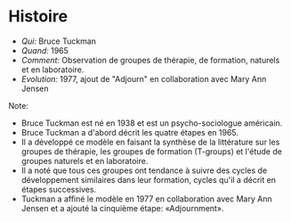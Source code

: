# Histoire
+ *Qui:* Bruce Tuckman
+ *Quand:* 1965
+ *Comment:* Observation de groupes de thérapie, de formation, naturels et en laboratoire.
+ *Evolution:* 1977, ajout de "Adjourn" en collaboration avec Mary Ann Jensen

Note:
+ Bruce Tuckman est né en 1938 et est un psycho-sociologue américain.
+ Bruce Tuckman a d'abord décrit les quatre étapes en 1965. 
+ Il a développé ce modèle en faisant la synthèse de la littérature sur les groupes de thérapie, les groupes de formation (T-groups) et l'étude de groupes naturels et en laboratoire. 
+ Il a noté que tous ces groupes ont tendance à suivre des cycles de développement similaires dans leur formation, cycles qu'il a décrit en étapes successives.
+ Tuckman a affiné le modèle en 1977 en collaboration avec Mary Ann Jensen et a ajouté la cinquième étape: «Adjournment».


